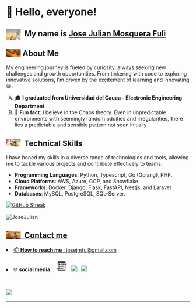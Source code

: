 #  👋 Hello, everyone!<br></h1>
## <img height="30" width="40" align='left'  src="https://github.com/JoseJulianMosqueraFuli/JoseJulianMosqueraFuli/blob/main/images/gif/github.gif">&nbsp; My name is <a href="https://www.linkedin.com/in/josejulianmosquerafuli/">Jose Julian Mosquera Fuli</a></b><br></h3>


## <img  width="40" align='left' src="https://github.com/JoseJulianMosqueraFuli/JoseJulianMosqueraFuli/blob/main/images/gif/about.gif">&nbsp;About Me
My engineering journey is fueled by curiosity, always seeking new challenges and growth opportunities. From tinkering with code to exploring innovative solutions, I'm driven by the excitement of learning and innovating 😄.
<p align="center">
    <ul style="list-style-type: upper-alpha;">
        <li>🎓 <b>I graduated from Universidad del Cauca - Electronic Engineering Department</b></li>
        <li>🥸 <b>Fun fact</b>: I believe in the Chaos theory. Even in unpredictable environments with seemingly random oddities and irregularities, there lies a predictable and sensible pattern not seen initially</li>
    </ul>
</p>


## <img width="40" align='left' src="https://github.com/JoseJulianMosqueraFuli/JoseJulianMosqueraFuli/blob/main/images/gif/up-wilderness.gif">&nbsp; Technical Skills 
<p>
    I have honed my skills in a diverse range of technologies and tools, allowing me to tackle various projects and contribute effectively to teams:
</p>
<ul>
    <li><b>Programming Languages</b>: Python, Typescript, Go (Golang), PHP.</li>
    <li><b>Cloud Platforms</b>: AWS, Azure, GCP, and Snowflake.</li>
    <li><b>Frameworks</b>: Docker, Django, Flask, FastAPI, Nestjs, and Laravel.</li>
    <li><b>Databases</b>: MySQL, PostgreSQL, SQL-Server.</li>
</ul>
<p>
  <a href="https://git.io/streak-stats" target="_blank">
    <img src="https://streak-stats.demolab.com/?user=JoseJulianMosqueraFuli&theme=dark&hide_border=true" alt="GitHub Streak" width="450" />
  </a>
</p>

<p>
  <img align="center" src="https://github-readme-stats.vercel.app/api/top-langs?username=JoseJulianMosqueraFuli&theme=dark&&show_icons=true&locale=en&layout=compact" alt="JoseJulian" width="450" /><a href="https://git.io/streak-stats" target="_blank">
</p>

## <img width="40" align='left' src="https://github.com/JoseJulianMosqueraFuli/JoseJulianMosqueraFuli/blob/main/images/gif/cat-typing.gif">&nbsp; Contact me

<p><li>📫 <b>How to reach me </b>: <a href="mailto:josejmfu@gmail.com">josejmfu@gmail.com</a></li></p>

  
<p align='left'>
  <li>🌐 <b>social media: </b>:
<a href="http://josejmosquera.com/"><img height="30" src="https://github.com/JoseJulianMosqueraFuli/JoseJulianMosqueraFuli/blob/main/images/dotcom.png"></a>&nbsp;&nbsp;
<a href="https://twitter.com/JoseJMosqueraF"><img height="30" src="https://github.com/WaylonWalker/WaylonWalker/blob/main/icon/twitter.png?raw=true"></a>&nbsp;&nbsp;
<a href="https://www.linkedin.com/in/josejulianmosquerafuli/"><img height="30" src="https://github.com/WaylonWalker/WaylonWalker/blob/main/icon/linkedin.png?raw=true"></a>
</p>

<br>

<p align="left"> <img src="https://komarev.com/ghpvc/?username=JoseJulianMosqueraFuli&label=Profile%20views&color=0e75b6&style=flat"/> </p>

---
